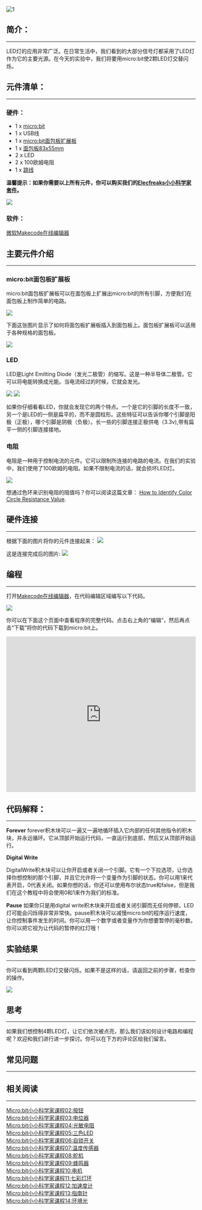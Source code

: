 ![1](https://i.imgur.com/GMzHtFZ.jpg)

## 简介：
---

LED灯的应用非常广泛。在日常生活中，我们看到的大部分信号灯都采用了LED灯作为它的主要光源。在今天的实验中，我们将要用micro:bit使2颗LED灯交替闪烁。 


## 元件清单：
---

### 硬件：

- 1 x [micro:bit](http://www.elecfreaks.com/estore/bbc-micro-bit-board-for-coding-programming.html)  
- 1 x USB线  
- 1 x [micro:bit面包板扩展板](http://www.elecfreaks.com/estore/microbit-breadboard-adapter.html)  
- 1 x [面包板83x55mm](http://www.elecfreaks.com/estore/transparent-breadboard-83-55-mm.html)  
- 2 x LED  
- 2 x 100欧姆电阻  
- 1 x [跳线](http://www.elecfreaks.com/estore/breadborad-jumper-wire-65pcs-pack.html)  

**温馨提示：如果你需要以上所有元件，你可以购买我们的[Elecfreaks小小科学家套件](https://item.taobao.com/item.htm?spm=a1z10.1-c-s.w4024-17803785896.2.18dc3f94XOgpWg&id=562837851877&scene=taobao_shop)。**

![](https://i.imgur.com/W4tseua.jpg)

### 软件：

[微软Makecode在线编辑器](https://makecode.microbit.org/)


## 主要元件介绍
---

### micro:bit面包板扩展板

micro:bit面包板扩展板可以在面包板上扩展出micro:bit的所有引脚，方便我们在面包板上制作简单的电路。

![](https://i.imgur.com/dq75zKC.jpg)
 
下面这张图片显示了如何将面包板扩展板插入到面包板上。面包板扩展板可以适用于各种规格的面包板。

![](https://i.imgur.com/3DHC6U8.jpg)

### LED

LED是Light Emitting Diode（发光二极管）的缩写。这是一种半导体二极管。它可以将电能转换成光能。当电流经过的时候，它就会发光。
 
![](https://i.imgur.com/gDwJTlH.jpg)
![](https://i.imgur.com/t8e1q6X.jpg)
 
如果你仔细看看LED，你就会发现它的两个特点。一个是它的引脚的长度不一致，另一个是LED的一侧是扁平的，而不是圆柱形。这些特征可以告诉你哪个引脚是阳极（正极），哪个引脚是阴极（负极）。长一些的引脚连接正极供电（3.3v),带有扁平一侧的引脚连接接地。

### 电阻

电阻是一种用于控制电流的元件。它可以限制所连接的电路的电流。在我们的实验中，我们使用了100欧姆的电阻。如果不限制电流的话，就会损坏LED灯。

![](https://i.imgur.com/WS9Fk9x.jpg)

想通过色环来识别电阻的阻值吗？你可以阅读这篇文章：
[How to Identify Color Circle Resistance Value](https://www.elecfreaks.com/9158.html).


## 硬件连接
---

根据下面的图片将你的元件连接起来：
![](https://i.imgur.com/6JA8ooG.jpg)

这是连接完成后的图片:
![](https://i.imgur.com/ZEP7gfe.jpg)


## 编程
---

打开[Makecode在线编辑器](https://makecode.microbit.org/)，在代码编辑区域编写以下代码。 

![](https://i.imgur.com/s5sUftj.jpg)
 
你可以在下面这个页面中查看程序的完整代码。点击右上角的“编辑”，然后再点击“下载”将你的代码下载到micro:bit上。

<div style="position:relative;height:0;padding-bottom:81.97%;overflow:hidden;"><iframe style="position:absolute;top:0;left:0;width:100%;height:100%;" src="https://makecode.microbit.org/---run?id=_ahjD3pXUk9ug" allowfullscreen="allowfullscreen" sandbox="allow-popups allow-forms allow-scripts allow-same-origin" frameborder="0"></iframe></div>


## 代码解释：
---

**Forever**
forever积木块可以一遍又一遍地循环插入它内部的任何其他指令的积木块，并永远循环。它从顶部开始运行代码，一直运行到底部，然后又从顶部开始运行。

**Digital Write**

DigitalWrite积木块可以让你开启或者关闭一个引脚。它有一个下拉选项，让你选择你想控制的那个引脚，并且它允许将一个变量作为引脚的状态。你可以用1来代表开启，0代表关闭。如果你想的话，你还可以使用布尔状态true和false，但是我们在这个教程中将会使用0和1来作为我们的标准。

**Pause**
如果你只是用digital write积木块来开启或者关闭引脚而无任何停顿，LED灯可能会闪烁得非常非常快。pause积木块可以减慢micro:bit的程序运行速度，让你控制事件发生的时间。你可以用一个数字或者变量作为你想要暂停的毫秒数。你可以把它视为让代码的暂停的红灯哦！


## 实验结果
---

你可以看到两颗LED灯交替闪烁。如果不是这样的话，请返回之前的步骤，检查你的操作。

![](https://i.imgur.com/xvYjvaQ.gif)


## 思考
---

如果我们想控制4颗LED灯，让它们依次被点亮，那么我们该如何设计电路和编程呢？欢迎和我们进行进一步探讨。你可以在下方的评论区给我们留言。


## 常见问题
---


## 相关阅读
---


[Micro:bit小小科学家课程02:按钮](/Micro_bit_Starter_Kit_Lesson_02_Button_CN/)    
[Micro:bit小小科学家课程03:电位器](/Micro_bit_Starter_Kit_Lesson_03_Trimpot_CN/)    
[Micro:bit小小科学家课程04:光敏电阻](/Micro_bit_Starter_Kit_Lesson_04_Photocell_CN/)    
[Micro:bit小小科学家课程05:三色LED](/Micro_bit_Starter_Kit_Lesson_05_RGB_LED_CN/)    
[Micro:bit小小科学家课程06:自锁开关](/Micro_bit_Starter_Kit_Lesson_06_Self_lock_Switch_CN/)    
[Micro:bit小小科学家课程07:温度传感器](/Micro_bit_Starter_Kit_Lesson_07_Temperature_Sensor_CN/)    
[Micro:bit小小科学家课程08:舵机](/Micro_bit_Starter_Kit_Lesson_08_Servo_CN/)    
[Micro:bit小小科学家课程09:蜂鸣器](/Micro_bit_Starter_Kit_Lesson_09_Buzzer_CN/)    
[Micro:bit小小科学家课程10:电机](/Micro_bit_Starter_Kit_Lesson_10_Motor_CN/)    
[Micro:bit小小科学家课程11:七彩灯环](/Micro_bit_Starter_Kit_Lesson_11_Rainbow_LED_CN/)    
[Micro:bit小小科学家课程12:加速度计](/Micro_bit_Starter_Kit_Lesson_12_Accelerometer_CN/)    
[Micro:bit小小科学家课程13:指南针](/Micro_bit_Starter_Kit_Lesson_13_Compass_CN/)    
[Micro:bit小小科学家课程14:环境光](/Micro_bit_Starter_Kit_Lesson_14_Ambient_Light_CN/)    


